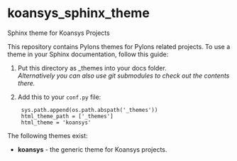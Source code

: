 koansys_sphinx_theme
====================

Sphinx theme for Koansys Projects

This repository contains Pylons themes for Pylons related projects.
To use a theme in your Sphinx documentation, follow this guide:

1. Put this directory as _themes into your docs folder.  
   *Alternatively you can also use git submodules to check out the contents there.*
2. Add this to your `conf.py` file:
    
        sys.path.append(os.path.abspath('_themes'))
        html_theme_path = ['_themes']
        html_theme = 'koansys'

The following themes exist:
- **koansys** - the generic theme for Koansys projects.
